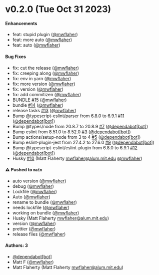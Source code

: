 # v0.2.0 (Tue Oct 31 2023)

#### Enhancements

- feat: stupid plugin ([@mwflaher](https://github.com/mwflaher))
- feat: more auto ([@mwflaher](https://github.com/mwflaher))
- feat: auto ([@mwflaher](https://github.com/mwflaher))

#### Bug Fixes

- fix: cut the release ([@mwflaher](https://github.com/mwflaher))
- fix: creeping along ([@mwflaher](https://github.com/mwflaher))
- fix: env in yarn ([@mwflaher](https://github.com/mwflaher))
- fix: more version ([@mwflaher](https://github.com/mwflaher))
- fix: version ([@mwflaher](https://github.com/mwflaher))
- fix: add commitizen ([@mwflaher](https://github.com/mwflaher))
- BUNDLE [#15](https://github.com/mwflaher/gh-rudderstack-action/pull/15) ([@mwflaher](https://github.com/mwflaher))
- bundle [#14](https://github.com/mwflaher/gh-rudderstack-action/pull/14) ([@mwflaher](https://github.com/mwflaher))
- release tasks [#13](https://github.com/mwflaher/gh-rudderstack-action/pull/13) ([@mwflaher](https://github.com/mwflaher))
- Bump @typescript-eslint/parser from 6.8.0 to 6.9.1 [#11](https://github.com/mwflaher/gh-rudderstack-action/pull/11) ([@dependabot[bot]](https://github.com/dependabot[bot]))
- Bump @types/node from 20.8.7 to 20.8.9 [#7](https://github.com/mwflaher/gh-rudderstack-action/pull/7) ([@dependabot[bot]](https://github.com/dependabot[bot]))
- Bump eslint from 8.51.0 to 8.52.0 [#3](https://github.com/mwflaher/gh-rudderstack-action/pull/3) ([@dependabot[bot]](https://github.com/dependabot[bot]))
- Bump actions/setup-node from 3 to 4 [#5](https://github.com/mwflaher/gh-rudderstack-action/pull/5) ([@dependabot[bot]](https://github.com/dependabot[bot]))
- Bump eslint-plugin-jest from 27.4.2 to 27.6.0 [#9](https://github.com/mwflaher/gh-rudderstack-action/pull/9) ([@dependabot[bot]](https://github.com/dependabot[bot]))
- Bump @typescript-eslint/eslint-plugin from 6.8.0 to 6.9.1 [#12](https://github.com/mwflaher/gh-rudderstack-action/pull/12) ([@dependabot[bot]](https://github.com/dependabot[bot]))
- Husky [#10](https://github.com/mwflaher/gh-rudderstack-action/pull/10) (Matt Flaherty mwflaher@alum.mit.edu [@mwflaher](https://github.com/mwflaher))

#### ⚠️ Pushed to `main`

- auto version ([@mwflaher](https://github.com/mwflaher))
- debug ([@mwflaher](https://github.com/mwflaher))
- Lockfile ([@mwflaher](https://github.com/mwflaher))
- Auto ([@mwflaher](https://github.com/mwflaher))
- rename to bundle ([@mwflaher](https://github.com/mwflaher))
- needs lockfile ([@mwflaher](https://github.com/mwflaher))
- working on bundle ([@mwflaher](https://github.com/mwflaher))
- Husky (Matt Flaherty mwflaher@alum.mit.edu)
- version ([@mwflaher](https://github.com/mwflaher))
- prettier ([@mwflaher](https://github.com/mwflaher))
- release files ([@mwflaher](https://github.com/mwflaher))

#### Authors: 3

- [@dependabot[bot]](https://github.com/dependabot[bot])
- Matt F ([@mwflaher](https://github.com/mwflaher))
- Matt Flaherty (Matt Flaherty mwflaher@alum.mit.edu)
